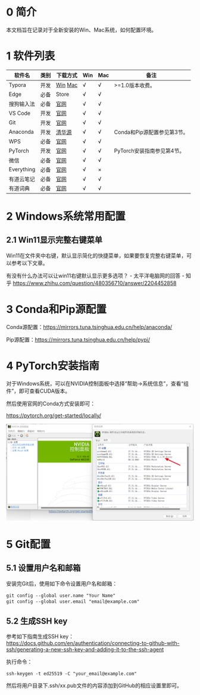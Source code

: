 # 0 简介

本文档旨在记录对于全新安装的Win、Mac系统，如何配置环境。

# 1 软件列表

| 软件名     | 类别 | 下载方式                                                     | Win  | Mac  | 备注                        |
| ---------- | ---- | ------------------------------------------------------------ | ---- | ---- | --------------------------- |
| Typora     | 开发 | [Win](https://typora.io/windows/dev_release.html) [Mac](https://typora.io/dev_release.html) | √    | √    | >=1.0版本收费。             |
| Edge       | 必备 | Store                                                        | √    | √    |                             |
| 搜狗输入法 | 必备 | [官网](https://pinyin.sogou.com/)                            | √    | √    |                             |
| VS Code    | 开发 | [官网](https://code.visualstudio.com/)                       | √    | √    |                             |
| Git        | 开发 | [官网](https://git-scm.com/)                                 | √    | √    |                             |
| Anaconda   | 开发 | [清华源](https://mirrors.tuna.tsinghua.edu.cn/anaconda/)     | √    | √    | Conda和Pip源配置参见第3节。 |
| WPS        | 必备 | [官网](https://www.wps.cn/)                                  | √    | √    |                             |
| PyTorch    | 开发 | [官网](https://pytorch.org/get-started/locally/)             | √    | √    | PyTorch安装指南参见第4节。  |
| 微信       | 必备 | [官网](https://pc.weixin.qq.com/)                            | √    | √    |                             |
| Everything | 必备 | [官网](https://www.voidtools.com/zh-cn/)                     | √    | ×    |                             |
| 有道云笔记 | 必备 | [官网](https://note.youdao.com/)                             | √    | √    |                             |
| 有道词典   | 必备 | [官网](https://www.youdao.com/)                              | √    | √    |                             |

# 2 Windows系统常用配置

## 2.1 Win11显示完整右键菜单

Win11在文件夹中右键，默认显示简化的快捷菜单，如果要恢复完整右键菜单，可以参考以下文章。

有没有什么办法可以让win11右键默认显示更多选项？ - 太平洋电脑网的回答 - 知乎 https://www.zhihu.com/question/480356710/answer/2204452858

# 3 Conda和Pip源配置

Conda源配置：https://mirrors.tuna.tsinghua.edu.cn/help/anaconda/

Pip源配置：https://mirrors.tuna.tsinghua.edu.cn/help/pypi/

# 4 PyTorch安装指南

对于Windows系统，可以在NVIDIA控制面板中选择“帮助->系统信息”，查看“组件”，即可查看CUDA版本。

然后使用官网的Conda方式安装即可：

https://pytorch.org/get-started/locally/

![image-20220205115906859](README.assets/image-20220205115906859-16440335485031.png)

# 5 Git配置

## 5.1 设置用户名和邮箱

安装完Git后，使用如下命令设置用户名和邮箱：

```
git config --global user.name "Your Name"
git config --global user.email "email@example.com"
```

## 5.2 生成SSH key

参考如下指南生成SSH key：https://docs.github.com/en/authentication/connecting-to-github-with-ssh/generating-a-new-ssh-key-and-adding-it-to-the-ssh-agent

执行命令：

```
ssh-keygen -t ed25519 -C "your_email@example.com"
```

然后将用户目录下.ssh/xx.pub文件的内容添加到GitHub的相应设置里即可。


